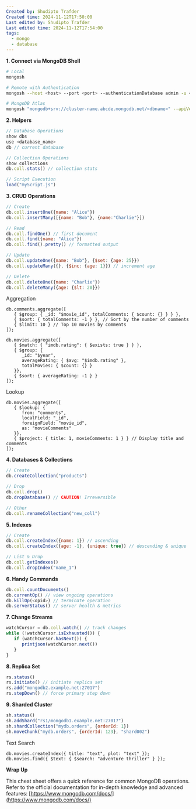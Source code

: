 ```yaml
---
Created by: Shudipto Trafder
Created time: 2024-11-12T17:50:00
Last edited by: Shudipto Trafder
Last edited time: 2024-11-12T17:54:00
tags:
  - mongo
  - database
---
```

**1. Connect via MongoDB Shell**

```bash
# Local
mongosh

# Remote with Authentication
mongosh --host <host> --port <port> --authenticationDatabase admin -u <user> -p <pwd>

# MongoDB Atlas
mongosh "mongodb+srv://cluster-name.abcde.mongodb.net/<dbname>" --apiVersion 1 --username <username> 
```

**2. Helpers**

```javascript
// Database Operations
show dbs
use <database_name>
db // current database

// Collection Operations
show collections
db.coll.stats() // collection stats

// Script Execution
load("myScript.js")
```

**3. CRUD Operations**

```javascript
// Create
db.coll.insertOne({name: "Alice"}) 
db.coll.insertMany([{name: "Bob"}, {name:"Charlie"}]) 

// Read
db.coll.findOne() // first document
db.coll.find({name: "Alice"}) 
db.coll.find().pretty() // formatted output

// Update
db.coll.updateOne({name: "Bob"}, {$set: {age: 25}}) 
db.coll.updateMany({}, {$inc: {age: 1}}) // increment age

// Delete
db.coll.deleteOne({name: "Charlie"}) 
db.coll.deleteMany({age: {$lt: 20}})
```


Aggregation

```
db.comments.aggregate([
   { $group: { _id: "$movie_id", totalComments: { $count: {} } } },
   { $sort: { totalComments: -1 } }, // Sort by the number of comments
   { $limit: 10 } // Top 10 movies by comments
]);
```

```
db.movies.aggregate([
   { $match: { "imdb.rating": { $exists: true } } },
   { $group: { 
      _id: "$year", 
      averageRating: { $avg: "$imdb.rating" },
      totalMovies: { $count: {} }
   }},
   { $sort: { averageRating: -1 } }
]);
```


Lookup
```
db.movies.aggregate([
   { $lookup: {
      from: "comments",
      localField: "_id",
      foreignField: "movie_id",
      as: "movieComments"
   }},
   { $project: { title: 1, movieComments: 1 } } // Display title and comments
]);

```


**4. Databases & Collections**

```javascript
// Create
db.createCollection("products")

// Drop
db.coll.drop()
db.dropDatabase() // CAUTION! Irreversible

// Other
db.coll.renameCollection("new_coll") 
```

**5. Indexes**

```javascript
// Create
db.coll.createIndex({name: 1}) // ascending
db.coll.createIndex({age: -1}, {unique: true}) // descending & unique

// List & Drop
db.coll.getIndexes()
db.coll.dropIndex("name_1")
```

**6. Handy Commands**

```javascript
db.coll.countDocuments()
db.currentOp() // view ongoing operations
db.killOp(<opid>) // terminate operation
db.serverStatus() // server health & metrics
```

**7. Change Streams**

```javascript
watchCursor = db.coll.watch() // track changes
while (!watchCursor.isExhausted()) {
   if (watchCursor.hasNext()) {
      printjson(watchCursor.next()) 
   }
}
```

**8. Replica Set**

```javascript
rs.status()
rs.initiate() // initiate replica set
rs.add("mongodb2.example.net:27017") 
rs.stepDown() // force primary step down
```

**9. Sharded Cluster**

```javascript
sh.status()
sh.addShard("rs1/mongodb1.example.net:27017")
sh.shardCollection("mydb.orders", {orderId: 1})
sh.moveChunk("mydb.orders", {orderId: 123}, "shard002")
```


Text Search
```
db.movies.createIndex({ title: "text", plot: "text" });
db.movies.find({ $text: { $search: "adventure thriller" } });
```

**Wrap Up**

This cheat sheet offers a quick reference for common MongoDB operations. Refer to the official documentation for in-depth knowledge and advanced features: [https://www.mongodb.com/docs/](https://www.mongodb.com/docs/) 

